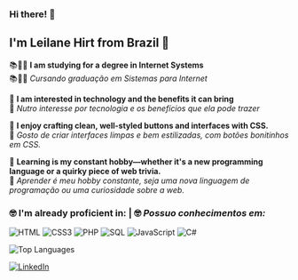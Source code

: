 ### Hi there! 👋
## I'm Leilane Hirt from Brazil 📍
📚👩‍💻 __I am studying for a degree in Internet Systems__  
📚👩‍💻 _Cursando graduação em Sistemas para Internet_  

💭 __I am interested in technology and the benefits it can bring__  
💭 _Nutro interesse por tecnologia e os benefícios que ela pode trazer_

🎀 __I enjoy crafting clean, well-styled buttons and interfaces with CSS.__  
🎀 _Gosto de criar interfaces limpas e bem estilizadas, com botões bonitinhos em CSS._  

📒 __Learning is my constant hobby—whether it's a new programming language or a quirky piece of web trivia.__  
📒 _Aprender é meu hobby constante, seja uma nova linguagem de programação ou uma curiosidade sobre a web._

### 🤓 __I'm already proficient in:__   |   🤓 _Possuo conhecimentos em:_

![HTML](https://img.shields.io/badge/-HTML-E34F26?logo=html5&logoColor=white)
![CSS3](https://img.shields.io/badge/-CSS3-1572B6?logo=css3&logoColor=white)
![PHP](https://img.shields.io/badge/-PHP-777BB4?logo=php&logoColor=white)
![SQL](https://img.shields.io/badge/-SQL-D95E32?logo=database&logoColor=white)
![JavaScript](https://img.shields.io/badge/-JavaScript-F7DF1E?logo=javascript&logoColor=white)
![C#](https://img.shields.io/badge/-C%23-239120?logo=csharp&logoColor=white)

<!-- ### 🚀 **Status** 📈 -->

<!-- ![Leilane's GitHub Stats](https://github-readme-stats.vercel.app/api?username=leilanehirt&show_icons=true) -->
![Top Languages](https://github-readme-stats.vercel.app/api/top-langs/?username=leilanehirt&layout=compact)

[![LinkedIn](https://img.shields.io/badge/-Leilane_Hirt-blue?style=flat-square&logo=Linkedin&logoColor=white&link=https://www.linkedin.com/in/leilanehirt)](https://www.linkedin.com/in/leilanehirt)


